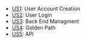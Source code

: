 - [US1](https://docs.google.com/presentation/d/14CAvfiwjBFsALwIxGfDVpObej8KEHZr61knZjAVPcpQ/edit?usp=sharing): User Account Creation
- [US2](https://docs.google.com/presentation/d/1brO6W6vMGfm3Fll91Asbdafu0EHfDUZTitLr4zbEPuY/edit#slide=id.p): User Login
- [US3](https://docs.google.com/presentation/d/14CAvfiwjBFsALwIxGfDVpObej8KEHZr61knZjAVPcpQ/edit?usp=sharing): Back End Managment
- [US4](): Golden Path
- [US5](https://docs.google.com/presentation/d/14CAvfiwjBFsALwIxGfDVpObej8KEHZr61knZjAVPcpQ/edit#slide=id.g314471a9acb_1_29): API 
